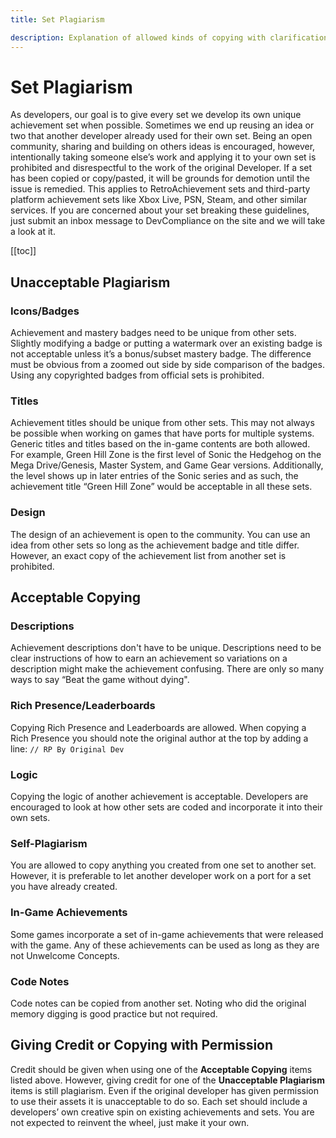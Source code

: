 ```yaml
---
title: Set Plagiarism

description: Explanation of allowed kinds of copying with clarification for some cases and suggesting to credit the original developer.
---
```


# Set Plagiarism

As developers, our goal is to give every set we develop its own unique achievement set when possible. Sometimes we end up reusing an idea or two that another developer already used for their own set. Being an open community, sharing and building on others ideas is encouraged, however, intentionally taking someone else’s work and applying it to your own set is prohibited and disrespectful to the work of the original Developer. If a set has been copied or copy/pasted, it will be grounds for demotion until the issue is remedied. This applies to RetroAchievement sets and third-party platform achievement sets like Xbox Live, PSN, Steam, and other similar services. If you are concerned about your set breaking these guidelines, just submit an inbox message to DevCompliance on the site and we will take a look at it.

[[toc]]

## Unacceptable Plagiarism

### Icons/Badges

Achievement and mastery badges need to be unique from other sets. Slightly modifying a badge or putting a watermark over an existing badge is not acceptable unless it’s a bonus/subset mastery badge. The difference must be obvious from a zoomed out side by side comparison of the badges. Using any copyrighted badges from official sets is prohibited.

### Titles

Achievement titles should be unique from other sets. This may not always be possible when working on games that have ports for multiple systems. Generic titles and titles based on the in-game contents are both allowed. For example, Green Hill Zone is the first level of Sonic the Hedgehog on the Mega Drive/Genesis, Master System, and Game Gear versions. Additionally, the level shows up in later entries of the Sonic series and as such, the achievement title “Green Hill Zone” would be acceptable in all these sets.

### Design

The design of an achievement is open to the community. You can use an idea from other sets so long as the achievement badge and title differ. However, an exact copy of the achievement list from another set is prohibited.

## Acceptable Copying

### Descriptions

Achievement descriptions don't have to be unique. Descriptions need to be clear instructions of how to earn an achievement so variations on a description might make the achievement confusing. There are only so many ways to say “Beat the game without dying".

### Rich Presence/Leaderboards

Copying Rich Presence and Leaderboards are allowed. When copying a Rich Presence you should note the original author at the top by adding a line:
`// RP By Original Dev`

### Logic

Copying the logic of another achievement is acceptable. Developers are encouraged to look at how other sets are coded and incorporate it into their own sets.

### Self-Plagiarism

You are allowed to copy anything you created from one set to another set. However, it is preferable to let another developer work on a port for a set you have already created.

### In-Game Achievements

Some games incorporate a set of in-game achievements that were released with the game. Any of these achievements can be used as long as they are not Unwelcome Concepts.

### Code Notes

Code notes can be copied from another set. Noting who did the original memory digging is good practice but not required.

## Giving Credit or Copying with Permission

Credit should be given when using one of the **Acceptable Copying** items listed above. However, giving credit for one of the **Unacceptable Plagiarism** items is still plagiarism. Even if the original developer has given permission to use their assets it is unacceptable to do so. Each set should include a developers’ own creative spin on existing achievements and sets. You are not expected to reinvent the wheel, just make it your own.
